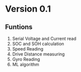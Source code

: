 # Version 0.1

## Funtions
1. Serial Voltage and Current read
2. SOC and SOH calculation
3. Speed Reading
4. Drive Distance measuring
5. Gyro Reading
6. ML algorithm

